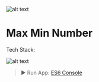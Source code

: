![alt text](https://i.imgur.com/qINHFQ3.png "Number Prototype")

# Max Min Number

Tech Stack:

![alt text](https://i.imgur.com/nYUwci7.jpg "JavaScript") 

> ▶️ Run App:
> [ES6 Console](https://es6console.com/knygon41/)
